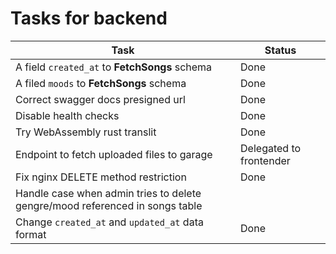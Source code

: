 # Tasks for backend

| Task                                                                         | Status                  |
| ---------------------------------------------------------------------------- | ----------------------- |
| A field `created_at` to **FetchSongs** schema                                | Done                    |
| A filed `moods` to **FetchSongs** schema                                     | Done                    |
| Correct swagger docs presigned url                                           | Done                    |
| Disable health checks                                                        | Done                    |
| Try WebAssembly rust translit                                                | Done                    |
| Endpoint to fetch uploaded files to garage                                   | Delegated to frontender |
| Fix nginx DELETE method restriction                                          | Done                    |
| Handle case when admin tries to delete gengre/mood referenced in songs table |                         |
| Change `created_at` and `updated_at` data format                             | Done                    |
